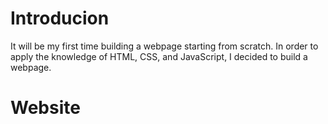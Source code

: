 # Introducion
It will be my first time building a webpage starting from scratch.
In order to apply the knowledge of HTML, CSS, and JavaScript, I decided to build a webpage.

# Website
